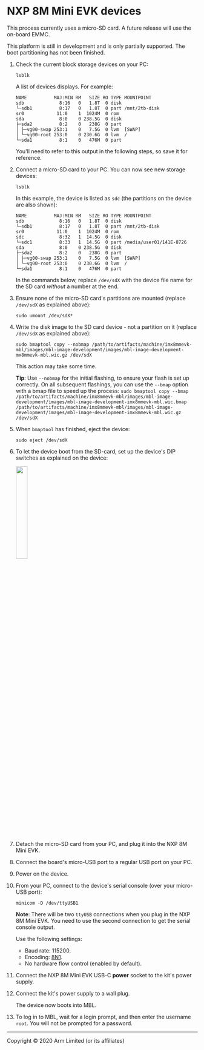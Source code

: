 # NXP 8M Mini EVK devices

<span class="tips">This process currently uses a micro-SD card. A future release will use the on-board EMMC.</span>

<span class="notes">This platform is still in development and is only partially supported. The boot partitioning has not been finished.</span>

1. Check the current block storage devices on your PC:

    ```
    lsblk
    ```

    A list of devices displays. For example:

    ```
    NAME          MAJ:MIN RM   SIZE RO TYPE MOUNTPOINT
    sdb             8:16   0   1.8T  0 disk
    └─sdb1          8:17   0   1.8T  0 part /mnt/2tb-disk
    sr0            11:0    1  1024M  0 rom  
    sda             8:0    0 238.5G  0 disk
    ├─sda2          8:2    0   238G  0 part
    │ ├─vg00-swap 253:1    0   7.5G  0 lvm  [SWAP]
    │ └─vg00-root 253:0    0 230.6G  0 lvm  /
    └─sda1          8:1    0   476M  0 part
    ```

   You'll need to refer to this output in the following steps, so save it for reference.

1. Connect a micro-SD card to your PC. You can now see new storage devices:

    ```
    lsblk
    ```

    In this example, the device is listed as `sdc` (the partitions on the device are also shown):

    ```
    NAME          MAJ:MIN RM   SIZE RO TYPE MOUNTPOINT
    sdb             8:16   0   1.8T  0 disk
    └─sdb1          8:17   0   1.8T  0 part /mnt/2tb-disk
    sr0            11:0    1  1024M  0 rom  
    sdc             8:32   1  14.5G  0 disk
    └─sdc1          8:33   1  14.5G  0 part /media/user01/141E-8726
    sda             8:0    0 238.5G  0 disk
    ├─sda2          8:2    0   238G  0 part
    │ ├─vg00-swap 253:1    0   7.5G  0 lvm  [SWAP]
    │ └─vg00-root 253:0    0 230.6G  0 lvm  /
    └─sda1          8:1    0   476M  0 part
    ```

    <span class="notes">In the commands below, replace `/dev/sdX` with the device file name for the SD card _without_ a number at the end.</span>

1. Ensure none of the micro-SD card's partitions are mounted (replace `/dev/sdX` as explained above):

    ```
    sudo umount /dev/sdX*
    ```

1. Write the disk image to the SD card device - not a partition on it (replace `/dev/sdX` as explained above):

    ```
    sudo bmaptool copy --nobmap /path/to/artifacts/machine/imx8mmevk-mbl/images/mbl-image-development/images/mbl-image-development-mx8mmevk-mbl.wic.gz /dev/sdX
    ```

    This action may take some time.

    <span class="tips">**Tip**: Use `--nobmap` for the initial flashing, to ensure your flash is set up correctly. On all subsequent flashings, you can use the `--bmap` option with a bmap file to speed up the process: `sudo bmaptool copy --bmap /path/to/artifacts/machine/imx8mmevk-mbl/images/mbl-image-development/images/mbl-image-development-imx8mmevk-mbl.wic.bmap /path/to/artifacts/machine/imx8mmevk-mbl/images/mbl-image-development/images/mbl-image-development-imx8mmevk-mbl.wic.gz /dev/sdX`</span>

1. When `bmaptool` has finished, eject the device:

    ```
    sudo eject /dev/sdX
    ```

1. To let the device boot from the SD-card, set up the device's DIP switches as explained on the device:

    <img src="https://s3-us-west-2.amazonaws.com/mbed-linux-os-docs-images/IMX8-DIP.jpg" width="25%" align="middle" />

1. Detach the micro-SD card from your PC, and plug it into the NXP 8M Mini EVK.

1. Connect the board's micro-USB port to a regular USB port on your PC.

1. Power on the device.

1. From your PC, connect to the device's serial console (over your micro-USB port):

    ```
    minicom -D /dev/ttyUSB1
    ```

    <span class="notes">**Note**: There will be two `ttyUSB` connections when you plug in the NXP 8M Mini EVK. You need to use the second connection to get the serial console output.</span>

    Use the following settings:

    * Baud rate: 115200.
    * Encoding: [8N1](https://en.wikipedia.org/wiki/8-N-1).
    * No hardware flow control (enabled by default).

1. Connect the NXP 8M Mini EVK USB-C **power** socket to the kit's power supply.

1. Connect the kit's power supply to a wall plug.

    The device now boots into MBL.

1. To log in to MBL, wait for a login prompt, and then enter the username `root`. You will not be prompted for a password.


***

Copyright © 2020 Arm Limited (or its affiliates)
